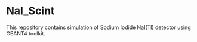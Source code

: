 # NaI_Scint
This repository contains simulation of Sodium Iodide NaI(Tl) detector using GEANT4 toolkit.
